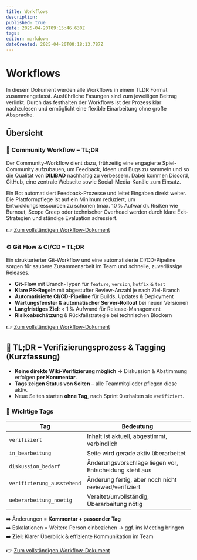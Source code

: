 ```yaml
---
title: Workflows
description: 
published: true
date: 2025-04-20T09:15:46.630Z
tags: 
editor: markdown
dateCreated: 2025-04-20T08:18:13.787Z
---
```


# Workflows

In diesem Dokument werden alle Workflows in einem TLDR Format zusammengefasst. Ausführliche Fasungen sind zum jeweiligen Beitrag verlinkt.
Durch das festhalten der Workflows ist der Prozess klar nachzulesen und ermöglicht eine flexible Einarbeitung ohne große Absprache.


## Übersicht

### 🧠 Community Workflow – TL;DR

Der Community-Workflow dient dazu, frühzeitig eine engagierte Spiel-Community aufzubauen, um Feedback, Ideen und Bugs zu sammeln und so die Qualität von **DILIBAD** nachhaltig zu verbessern. Dabei kommen Discord, GitHub, eine zentrale Webseite sowie Social-Media-Kanäle zum Einsatz.

Ein Bot automatisiert Feedback-Prozesse und leitet Eingaben direkt weiter. Die Plattformpflege ist auf ein Minimum reduziert, um Entwicklungsressourcen zu schonen (max. 10 % Aufwand). Risiken wie Burnout, Scope Creep oder technischer Overhead werden durch klare Exit-Strategien und ständige Evaluation adressiert.

👉 [Zum vollständigen Workflow-Dokument](#community)



### ⚙️ Git Flow & CI/CD – TL;DR

Ein strukturierter Git-Workflow und eine automatisierte CI/CD-Pipeline sorgen für saubere Zusammenarbeit im Team und schnelle, zuverlässige Releases.

- **Git-Flow** mit Branch-Typen für `feature`, `version`, `hotfix` & `test`
- **Klare PR-Regeln** mit abgestufter Review-Anzahl je nach Ziel-Branch
- **Automatisierte CI/CD-Pipeline** für Builds, Updates & Deployment
- **Wartungsfenster & automatischer Server-Rollout** bei neuen Versionen
- **Langfristiges Ziel**: < 1 % Aufwand für Release-Management
- **Risikoabschätzung** & Rückfallstrategie bei technischen Blockern

👉 [Zum vollständigen Workflow-Dokument](#git-flow--cicd)


## 📝 TL;DR – Verifizierungsprozess & Tagging (Kurzfassung)

- **Keine direkte Wiki-Verifizierung möglich** → Diskussion & Abstimmung erfolgen **per Kommentar**.
- **Tags zeigen Status von Seiten** – alle Teammitglieder pflegen diese aktiv.
- Neue Seiten starten **ohne Tag**, nach Sprint 0 erhalten sie `verifiziert`.

### 🔖 Wichtige Tags

| Tag                      | Bedeutung                                                |
|--------------------------|----------------------------------------------------------|
| `verifiziert`           | Inhalt ist aktuell, abgestimmt, verbindlich              |
| `in_bearbeitung`        | Seite wird gerade aktiv überarbeitet                     |
| `diskussion_bedarf`     | Änderungsvorschläge liegen vor, Entscheidung steht aus   |
| `verifizierung_ausstehend` | Änderung fertig, aber noch nicht reviewed/verifiziert |
| `ueberarbeitung_noetig` | Veraltet/unvollständig, Überarbeitung nötig              |

➡️ Änderungen = **Kommentar + passender Tag**  
➡️ Eskalationen = Weitere Person einbeziehen → ggf. ins Meeting bringen  
➡️ **Ziel:** Klarer Überblick & effiziente Kommunikation im Team

👉 [Zum vollständigen Workflow-Dokument](#git-flow--cicd)